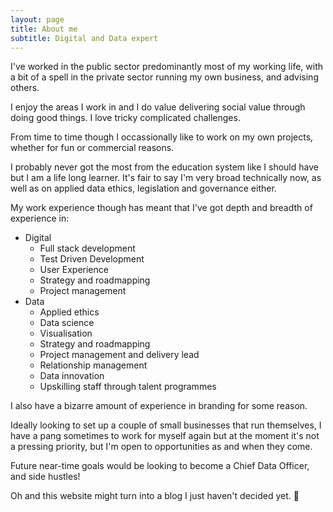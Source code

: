 ```yaml
---
layout: page
title: About me
subtitle: Digital and Data expert
---
```


I've worked in the public sector predominantly most of my working life, with a bit of a spell in the private sector running my own business, and advising others.

I enjoy the areas I work in and I do value delivering social value through doing good things. I love tricky complicated challenges.

From time to time though I occassionally like to work on my own projects, whether for fun or commercial reasons.

I probably never got the most from the education system like I should have but I am a life long learner. It's fair to say I'm very broad technically now, as well as on applied data ethics, legislation and governance either.

My work experience though has meant that I've got depth and breadth of experience in:
- Digital
    - Full stack development
    - Test Driven Development
    - User Experience
    - Strategy and roadmapping
    - Project management
- Data
    - Applied ethics
    - Data science
    - Visualisation
    - Strategy and roadmapping
    - Project management and delivery lead
    - Relationship management
    - Data innovation
    - Upskilling staff through talent programmes

I also have a bizarre amount of experience in branding for some reason.

Ideally looking to set up a couple of small businesses that run themselves, I have a pang sometimes to work for myself again but at the moment it's not a pressing priority, but I'm open to opportunities as and when they come.

Future near-time goals would be looking to become a Chief Data Officer, and side hustles!

Oh and this website might turn into a blog I just haven't decided yet. 🤔

<!-- ### my history

To be honest, I'm having some trouble remembering right now, so why don't you just watch [my movie](https://en.wikipedia.org/wiki/The_Princess_Bride_%28film%29) and it will answer **all** your questions. -->
